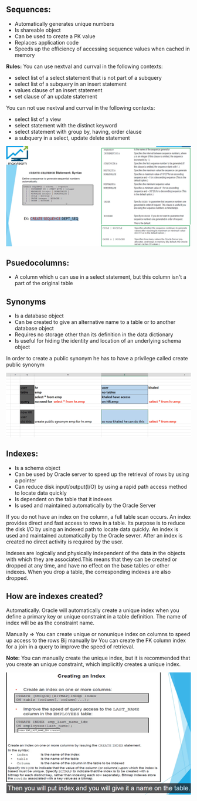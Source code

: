 ## Sequences:
- Automatically generates unique numbers
- Is shareable object
- Can be used to create a PK value
- Replaces application code
- Speeds up the efficiency of accessing sequence values when cached in memory


**Rules:**
You can use nextval and currval in the following contexts:
- select list of a select statement that is not part of a subquery
- select list of a subquery in an insert statement
- values clause of an insert statement
- set clause of an update statement

You can not use nextval and currval in the following contexts:
- select list of a view
- select statement with the distinct keyword
- select statement with group by, having, order clause
- a subquery in a select, update delete statement

![Alt text](../resources/sequences.png)



## Psuedocolumns:
- A column which u can use in a select statement, but this column isn't a part of the original table







## Synonyms

- Is a database object
- Can be created to give an alternative name to a table or to another database object
- Requires no storage other than its definition in the data dictionary
- Is useful for hiding the identity and location of an underlying schema object

In order to create a public synonym he has to have a privilege called create public synonym


![Alt text](../resources/synonyms.png)


## Indexes:
- Is a schema object
- Can be used by Oracle server to speed up the retrieval of rows by using a pointer
- Can reduce disk input/output(I/O) by using a rapid path access method to locate data quickly
- Is dependent on the table that it indexes
- Is used and maintained automatically by the Oracle Server


If you do not have an index on the column, a full table scan occurs. An index provides direct and fast access to rows in a table. Its purpose is to reduce the disk I/O by using an indexed path to locate data quickly. An index is used and maintained automatically by the Oracle sevrer. After an index is created no direct activity is required by the user.

Indexes are logically and physically independent of the data in the objects with which they are associated.This means that they can be created or dropped at any time, and have no effect on the base tables or other indexes. 
When you drop a table, the corresponding indexes are also dropped. 

## How are indexes created?
Automatically. Oracle will automatically create a unique index when you define a primary key or unique constraint in a table definition.
The name of index will be as the constraint name. 

Manually => You can create unique or nonunique index on columns to speed up access to the rows
Bij manually bv You can create the FK column index for a join in a query to improve the speed of retrieval.

**Note:** You can manually create the unique index, but it is recommended that you create an unique constraint, 
which implicitly creates a unique index.


![Alt text](../resources/indexes.png)